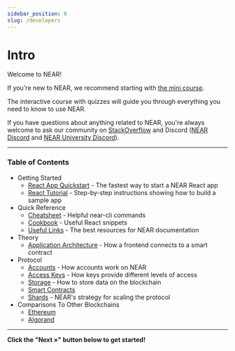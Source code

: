 ```yaml
---
sidebar_position: 0
slug: /developers
---
```


# Intro

Welcome to NEAR!

If you're new to NEAR, we recommend starting with [the mini course](https://near.academy/ 'This link will be updated once the new mini course exists').

The interactive course with quizzes will guide you through everything you need to know to use NEAR.

If you have questions about anything related to NEAR, you're always welcome to ask our community on [StackOverflow](https://stackoverflow.com/questions/tagged/nearprotocol) and Discord ([NEAR Discord](https://near.chat/) and [NEAR University Discord](https://discord.gg/k4pxafjMWA)).

---

### Table of Contents

- Getting Started
  - [React App Quickstart](/developers/getting-started/react-app-quickstart) - The fastest way to start a NEAR React app
  - [React Tutorial](/developers/getting-started/react-tutorial) - Step-by-step instructions showing how to build a sample app
- Quick Reference
  - [Cheatsheet](/developers/quick-reference/cheatsheet) - Helpful near-cli commands
  - [Cookbook](/developers/quick-reference/cookbook) - Useful React snippets
  - [Useful Links](/developers/quick-reference/useful-links) - The best resources for NEAR documentation
- Theory
  - [Application Architecture](/developers/theory/application-architecture) - How a frontend connects to a smart contract
- Protocol
  - [Accounts](/developers/protocol/accounts) - How accounts work on NEAR
  - [Access Keys](/developers/protocol/access-keys) - How keys provide different levels of access
  - [Storage](/developers/protocol/storage) - How to store data on the blockchain
  - [Smart Contracts](/developers/protocol/smart-contracts)
  - [Shards](/developers/protocol/shards) - NEAR's strategy for scaling the protocol
- Comparisons To Other Blockchains
  - [Ethereum](/developers/comparisons-to-other-blockchains/Ethereum)
  - [Algorand](/developers/comparisons-to-other-blockchains/algorand)

---

**Click the "Next »" button below to get started!**
